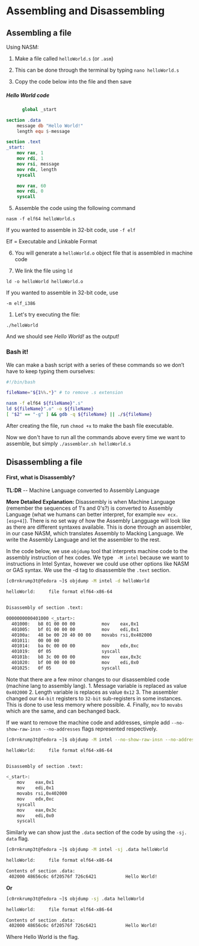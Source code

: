 # Assembling and Disassembling

## Assembling a file
Using NASM:

1.  Make a file called `helloWorld.s` (or `.asm`)

2.  This can be done through the terminal by typing `nano helloWorld.s` 

3.  Copy the code below into the file and then save

##### Hello World code
```nasm
      global _start

section .data
    message db "Hello World!"
    length equ $-message

section .text
_start:
    mov rax, 1
    mov rdi, 1
    mov rsi, message
    mov rdx, length
    syscall

    mov rax, 60
    mov rdi, 0
    syscall


```

5.  Assemble the code using the following command

`nasm -f elf64 helloWorld.s`

If you wanted to assemble in 32-bit code, use `-f elf`

Elf = Executable and Linkable Format

6.  You will generate a `helloWorld.o` object file that is assembled in machine code

8.  We link the file using `ld`

`ld -o helloWorld helloWorld.o`

If you wanted to assemble in 32-bit code, use

`-m elf_i386`

1.  Let's try executing the file:

`./helloWorld`

And we should see *Hello World!* as the output!

### Bash it!
We can make a bash script with a series of these commands so we don’t have to keep typing them ourselves: 
``` bash
#!/bin/bash

fileName="${1%%.*}" # to remove .s extension

nasm -f elf64 ${fileName}".s"
ld ${fileName}".o" -o ${fileName}
[ "$2" == "-g" ] && gdb -q ${fileName} || ./${fileName}


```

After creating the file, run `chmod +x`  to make the bash file executable.

Now we don't have to run all the commands above every time we want to assemble, but simply `./assembler.sh helloWorld.s`

## Disassembling a file
#### First, what is Disassembly?
**TL:DR** -- Machine Language converted to Assembly Language

**More Detailed Explanation:** 
Disassembly is when Machine Language (remember the sequences of 1's and 0's?) is converted to Assembly Language (what we humans can better interpret, for example `mov ecx. [esp+4]`). There is no set way of how the Assembly Langguage will look like as there are different syntaxes available. This is done through an assembler,  in our case NASM, which translates Assembly to Macking Language. We write the Assembly Language and let the assembler to the rest.

In the code below, we use `objdump` tool that interprets machine code to the assembly instruction of hex codes. We type ` -M intel` because we want to instructions in Intel Syntax, however we could use other options like NASM or GAS syntax. We use the -d tag to disassemble the `.text` section. 

```bash
[c0rnkrump3t@fedora ~]$ objdump -M intel -d helloWorld

helloWorld:     file format elf64-x86-64


Disassembly of section .text:

0000000000401000 <_start>:
  401000:	b8 01 00 00 00       	mov    eax,0x1
  401005:	bf 01 00 00 00       	mov    edi,0x1
  40100a:	48 be 00 20 40 00 00 	movabs rsi,0x402000
  401011:	00 00 00 
  401014:	ba 0c 00 00 00       	mov    edx,0xc
  401019:	0f 05                	syscall 
  40101b:	b8 3c 00 00 00       	mov    eax,0x3c
  401020:	bf 00 00 00 00       	mov    edi,0x0
  401025:	0f 05                	syscall 

```

Note that there are a few minor changes to our disassembled code (machine lang to assembly lang).
	1. Message variable is replaced as value `0x402000` 
	2. Length variable is replaces as value `0x12`
	3. The assembler changed our `64-bit` registers to `32-bit` sub-registers in some instances. This is done to use less memory where possible.
	4. Finally, `mov` to `movabs` which are the same, and can bechanged back.
	
If we want to remove the machine code and addresses, simple add `--no-show-raw-insn --no-addresses` flags represented respectively.

```bash 
[c0rnkrump3t@fedora ~]$ objdump -M intel --no-show-raw-insn --no-addresses -d helloWorld 

helloWorld:     file format elf64-x86-64


Disassembly of section .text:

<_start>:
	mov    eax,0x1
	mov    edi,0x1
	movabs rsi,0x402000
	mov    edx,0xc
	syscall 
	mov    eax,0x3c
	mov    edi,0x0
	syscall 

```

Similarly we can show just the `.data` section of the code by using the
 `-sj. data` flag.
```bash
[c0rnkrump3t@fedora ~]$ objdump -M intel -sj .data helloWorld 

helloWorld:     file format elf64-x86-64

Contents of section .data:
 402000 48656c6c 6f20576f 726c6421           Hello World!  
```
**Or** 
```bash 
[c0rnkrump3t@fedora ~]$ objdump -sj .data helloWorld 

helloWorld:     file format elf64-x86-64

Contents of section .data:
 402000 48656c6c 6f20576f 726c6421           Hello World!      

```

Where Hello World is the flag.